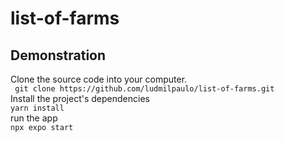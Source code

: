 # list-of-farms


## Demonstration
 Clone the source code into your computer. <br>
 ``` git clone https://github.com/ludmilpaulo/list-of-farms.git```<br>
Install the project's dependencies <br>
```yarn install```<br>
run the app <br>
```npx expo start```<br>
